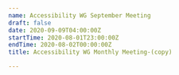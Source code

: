 ```yaml
---
name: Accessibility WG September Meeting
draft: false
date: 2020-09-09T04:00:00Z
startTime: 2020-08-01T23:00:00Z
endTime: 2020-08-02T00:00:00Z
title: Accessibility WG Monthly Meeting-(copy)

---
```

